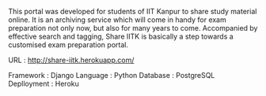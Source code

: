 This portal was developed for students of IIT Kanpur to share study material online. It is an archiving service which will come in handy for exam preparation not only now, but also for many years to come. Accompanied by effective search and tagging, Share IITK is basically a step towards a customised exam preparation portal.

URL : http://share-iitk.herokuapp.com/

Framework : Django
Language : Python
Database : PostgreSQL
Deplloyment : Heroku



